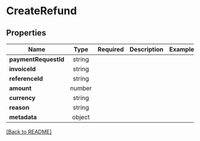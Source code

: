 # CreateRefund



## Properties

| Name | Type | Required | Description | Examples |
|------------|:-------------:|:-------------:|-------------|:-------------:|
| **paymentRequestId** | string |  |  | | |
**invoiceId** | string |  |  | | |
**referenceId** | string |  |  | | |
**amount** | number |  |  | | |
**currency** | string |  |  | | |
**reason** | string |  |  | | |
**metadata** | object |  |  | | |



[[Back to README]](../../README.md)